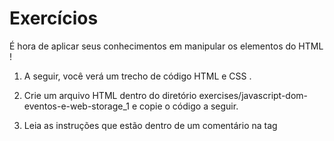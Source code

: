 # Exercícios

É hora de aplicar seus conhecimentos em manipular os elementos do HTML !

1. A seguir, você verá um trecho de código HTML e CSS .

1. Crie um arquivo HTML dentro do diretório exercises/javascript-dom-eventos-e-web-storage_1 e copie o código a seguir.

1. Leia as instruções que estão dentro de um comentário na tag <script> .

1. Não se esqueça de fazer um commit a cada exercício!

```
<!DOCTYPE html>
<html>
  <head>
    <meta charset="UTF-8" />
    <meta name="viewport" content="width=device-width" />
    <title>Exercício 5.1</title>

    <style>
      main, section {
        border-color: black;
        border-style: solid;
      }

      .title {
        text-align: center;
      }

      .main-content {
        background-color: yellow;
      }

      .main-content .center-content {
        background-color: red;
        width: 50%;
        margin: 0 auto;
      }

      .main-content .center-content p {
        font-style: italic;
      }
    </style>
  </head>
  <body>
    <header>
      <h1 class="title">Exercício 5.1 - JavaEscripito </h1>
    </header>
    <main class="main-content">
      <section class="center-content">
        <p>Texto padrão do nosso site</p>
        <p>-----</p>
        <p>Trybe</p>
      </section>
    </main>
    <script>
        /*
        Aqui você vai modificar os elementos já existentes utilizando apenas as funções:
        - document.getElementById()
        - document.getElementsByClassName()
        - document.getElementsByTagName()
        1. Crie uma função que mude o texto na tag <p> para uma descrição de como você se vê daqui a 2 anos. (Não gaste tempo pensando no texto e sim realizando o exercício)
        2. Crie uma função que mude a cor do quadrado amarelo para o verde da Trybe (rgb(76,164,109)).
        3. Crie uma função que mude a cor do quadrado vermelho para branco.
        4. Crie uma função que corrija o texto da tag <h1>.
        5. Crie uma função que modifique todo o texto da tag <p> para maiúsculo.
        6. Crie uma função que exiba o conteúdo de todas as tags <p> no console.
        */
    </script>
  </body>
</html>
```
